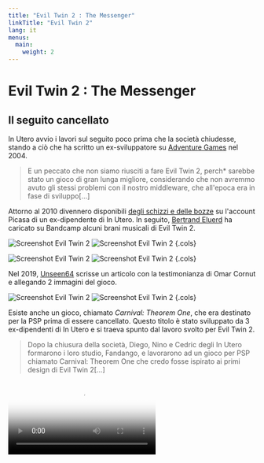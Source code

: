 ```yaml
---
title: "Evil Twin 2 : The Messenger"
linkTitle: "Evil Twin 2"
lang: it
menus:
  main:
    weight: 2
---
```


# Evil Twin 2 : The Messenger 

## Il seguito cancellato

In Utero avvio i lavori sul seguito poco prima che la società chiudesse, stando a ciò che ha scritto un ex-sviluppatore su [Adventure Games](https://adventuregamers.com/archive/forums/general/5399-evil-twin.html#post_message_89327) nel 2004.

> E un peccato che non siamo riusciti a fare Evil Twin 2, perch* sarebbe stato un gioco di gran lunga migliore, considerando che non avremmo avuto gli stessi problemi con il nostro middleware, che all'epoca era in fase di sviluppo[...]

Attorno al 2010 divennero disponibili [degli schizzi e delle bozze](https://eviltwin.vibvib.fr/evil_twin_2_messenger/) su l'account Picasa di un ex-dipendente di In Utero. In seguito, [Bertrand Eluerd](https://bertrandeluerd.bandcamp.com/album/evil-twin-cypriens-chronicles-vol-i) ha caricato su Bandcamp alcuni brani musicali di Evil Twin 2.

![Screenshot Evil Twin 2](subway01.jpg)
![Screenshot Evil Twin 2](spirit01.jpg)
{.cols}

![Screenshot Evil Twin 2](spiderdome.jpg)
![Screenshot Evil Twin 2](jump.jpg)
{.cols}

Nel 2019, [Unseen64](https://www.unseen64.net/2019/07/05/evil-twin-2-messenger-cancelled/) scrisse un articolo con la testimonianza di Omar Cornut e allegando 2 immagini del gioco.

![Screenshot Evil Twin 2](evil-twin-2-messenger-cancelled-01.jpg)
![Screenshot Evil Twin 2](evil-twin-2-messenger-cancelled-02.jpg)
{.cols}

Esiste anche un gioco, chiamato *Carnival: Theorem One*, che era destinato per la PSP prima di essere cancellato. Questo titolo è stato sviluppato da 3 ex-dipendenti di In Utero e si traeva spunto dal lavoro svolto per Evil Twin 2.

> Dopo la chiusura della società, Diego, Nino e Cedric degli In Utero formarono i loro studio, Fandango, e lavorarono ad un gioco per PSP chiamato Carnival: Theorem One che credo fosse ispirato ai primi design di Evil Twin 2[...]


<video src="/medias/videos/carnival-psp-trailer.mp4" controls="" poster="/medias/videos/carnival-psp-trailer.jpg" class="bigspace mini_video"></video>